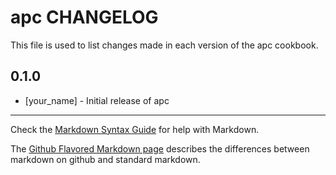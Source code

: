 apc CHANGELOG
=============

This file is used to list changes made in each version of the apc cookbook.

0.1.0
-----
- [your_name] - Initial release of apc

- - -
Check the [Markdown Syntax Guide](http://daringfireball.net/projects/markdown/syntax) for help with Markdown.

The [Github Flavored Markdown page](http://github.github.com/github-flavored-markdown/) describes the differences between markdown on github and standard markdown.
